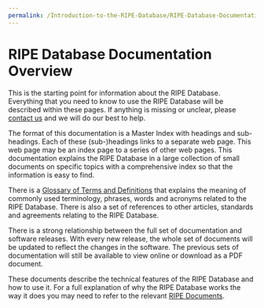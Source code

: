 ```yaml
---
permalink: /Introduction-to-the-RIPE-Database/RIPE-Database-Documentation-Overview
---
```


# RIPE Database Documentation Overview

This is the starting point for information about the RIPE Database. Everything that you need to know to use the RIPE Database will be described within these pages. If anything is missing or unclear, please [contact us](https://www.ripe.net/contact-form?topic=ripe_dbm) and we will do our best to help.

The format of this documentation is a Master Index with headings and sub-headings. Each of these (sub-)headings links to a separate web page. This web page may be an index page to a series of other web pages. This documentation explains the RIPE Database in a large collection of small documents on specific topics with a comprehensive index so that the information is easy to find.

There is a [Glossary of Terms and Definitions](../Glossary/#glossary) that explains the meaning of commonly used terminology, phrases, words and acronyms related to the RIPE Database. There is also a set of references to other articles, standards and agreements relating to the RIPE Database.

There is a strong relationship between the full set of documentation and software releases. With every new release, the whole set of documents will be updated to reflect the changes in the software. The previous sets of documentation will still be available to view online or download as a PDF document.

These documents describe the technical features of the RIPE Database and how to use it. For a full explanation of why the RIPE Database works the way it does you may need to refer to the relevant [RIPE Documents](https://www.ripe.net/publications/docs/ripe-documents).
